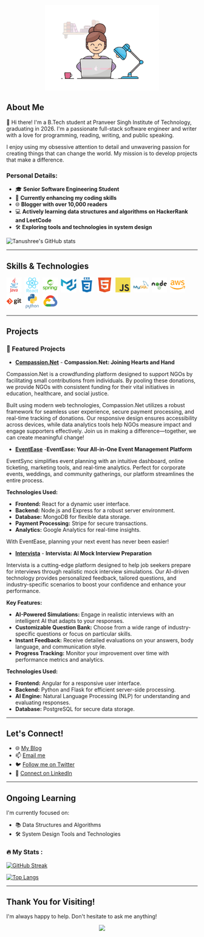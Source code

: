 <div id="header" align="center">
  <img src="https://github.com/TanushreeSarkar/About-me-/blob/main/1-unscreen.gif?raw=true" width="300" />
</div>

## About Me

👋 Hi there! I'm a B.Tech student at Pranveer Singh Institute of Technology, graduating in 2026. I'm a passionate full-stack software engineer and writer with a love for programming, reading, writing, and public speaking.

I enjoy using my obsessive attention to detail and unwavering passion for creating things that can change the world. My mission is to develop projects that make a difference.
### Personal Details:
- 🎓 **Senior Software Engineering Student**
- 🔧 **Currently enhancing my coding skills**
- 🌐 **Blogger with over 10,000 readers**
- 💻 **Actively learning data structures and algorithms on HackerRank and LeetCode**
- 🛠️ **Exploring tools and technologies in system design**

![Tanushree's GitHub stats](https://github-readme-stats.vercel.app/api?username=TanushreeSarkar&show_icons=true&theme=highcontrast)

---

## Skills & Technologies
<div>
  <img src="https://github.com/devicons/devicon/blob/master/icons/java/java-original-wordmark.svg" title="Java" alt="Java" width="40" height="40"/>&nbsp;
  <img src="https://github.com/devicons/devicon/blob/master/icons/react/react-original-wordmark.svg" title="React" alt="React" width="40" height="40"/>&nbsp;
  <img src="https://github.com/devicons/devicon/blob/master/icons/spring/spring-original-wordmark.svg" title="Spring" alt="Spring" width="40" height="40"/>&nbsp;
  <img src="https://github.com/devicons/devicon/blob/master/icons/materialui/materialui-original.svg" title="Material UI" alt="Material UI" width="40" height="40"/>&nbsp;
  <img src="https://github.com/devicons/devicon/blob/master/icons/css3/css3-plain-wordmark.svg" title="CSS3" alt="CSS" width="40" height="40"/>&nbsp;
  <img src="https://github.com/devicons/devicon/blob/master/icons/html5/html5-original.svg" title="HTML5" alt="HTML" width="40" height="40"/>&nbsp;
  <img src="https://github.com/devicons/devicon/blob/master/icons/javascript/javascript-original.svg" title="JavaScript" alt="JavaScript" width="40" height="40"/>&nbsp;
  <img src="https://github.com/devicons/devicon/blob/master/icons/mysql/mysql-original-wordmark.svg" title="MySQL" alt="MySQL" width="40" height="40"/>&nbsp;
  <img src="https://github.com/devicons/devicon/blob/master/icons/nodejs/nodejs-original-wordmark.svg" title="NodeJS" alt="NodeJS" width="40" height="40"/>&nbsp;
  <img src="https://github.com/devicons/devicon/blob/master/icons/amazonwebservices/amazonwebservices-plain-wordmark.svg" title="AWS" alt="AWS" width="40" height="40"/>&nbsp;
  <img src="https://github.com/devicons/devicon/blob/master/icons/git/git-original-wordmark.svg" title="Git" alt="Git" width="40" height="40"/>&nbsp;
  <img src="https://github.com/devicons/devicon/blob/master/icons/python/python-original-wordmark.svg" title="Python" alt="Python" width="40" height="40"/>&nbsp;
  <img src="https://github.com/devicons/devicon/blob/master/icons/googlecloud/googlecloud-original.svg" title="Google Cloud" alt="Google Cloud" width="40" height="40"/>
</div>

---

## Projects

### 🌟 Featured Projects
- [**Compassion.Net**](https://compassion-net.vercel.app/) - **Compassion.Net: Joining Hearts and Hand**

Compassion.Net is a crowdfunding platform designed to support NGOs by facilitating small contributions from individuals. By pooling these donations, we provide NGOs with consistent funding for their vital initiatives in education, healthcare, and social justice.

Built using modern web technologies, Compassion.Net utilizes a robust framework for seamless user experience, secure payment processing, and real-time tracking of donations. Our responsive design ensures accessibility across devices, while data analytics tools help NGOs measure impact and engage supporters effectively. Join us in making a difference—together, we can create meaningful change!

- [**EventEase**](https://event-ease-ten.vercel.app/) -**EventEase: Your All-in-One Event Management Platform**

EventSync simplifies event planning with an intuitive dashboard, online ticketing, marketing tools, and real-time analytics. Perfect for corporate events, weddings, and community gatherings, our platform streamlines the entire process.

**Technologies Used:**
- **Frontend:** React for a dynamic user interface.
- **Backend:** Node.js and Express for a robust server environment.
- **Database:** MongoDB for flexible data storage.
- **Payment Processing:** Stripe for secure transactions.
- **Analytics:** Google Analytics for real-time insights.

With EventEase, planning your next event has never been easier!

- [**Intervista**](https://link-to-your-project.com) - **Intervista: AI Mock Interview Preparation**

Intervista is a cutting-edge platform designed to help job seekers prepare for interviews through realistic mock interview simulations. Our AI-driven technology provides personalized feedback, tailored questions, and industry-specific scenarios to boost your confidence and enhance your performance.

**Key Features:**

- **AI-Powered Simulations:** Engage in realistic interviews with an intelligent AI that adapts to your responses.
- **Customizable Question Bank:** Choose from a wide range of industry-specific questions or focus on particular skills.
- **Instant Feedback:** Receive detailed evaluations on your answers, body language, and communication style.
- **Progress Tracking:** Monitor your improvement over time with performance metrics and analytics.

**Technologies Used:**
- **Frontend:** Angular for a responsive user interface.
- **Backend:** Python and Flask for efficient server-side processing.
- **AI Engine:** Natural Language Processing (NLP) for understanding and evaluating responses.
- **Database:** PostgreSQL for secure data storage.

---

## Let's Connect!

- 🌐 [My Blog](https://www.blogger.com/blog/posts/2488428839502386348)
- 📫 [Email me](mailto:2k22.csaiml.2212256@gmail.com)
- 🐦 [Follow me on Twitter](https://twitter.com/tanushreessk)
- 📸 [Connect on LinkedIn](https://www.linkedin.com/in/tanushree-sarkar-32635624b/)

---

## Ongoing Learning

I'm currently focused on:
- 📚 Data Structures and Algorithms
- 🛠️ System Design Tools and Technologies

### :fire: My Stats :
[![GitHub Streak](https://github-readme-streak-stats.herokuapp.com?user=TanushreeSarkar&theme=highcontrast)](https://git.io/streak-stats)


[![Top Langs](https://github-readme-stats.vercel.app/api/top-langs/?username=TanushreeSarkar&layout=donut&theme=highcontrast)](https://github.com/TanushreeSarkar/github-readme-stats)

---

## Thank You for Visiting!

I'm always happy to help. Don't hesitate to ask me anything!

<div align="center">
  <img src="https://media.tenor.com/9Jlp55r7G1oAAAAj/milk-and-mocha.gif" width="300" />
</div>

